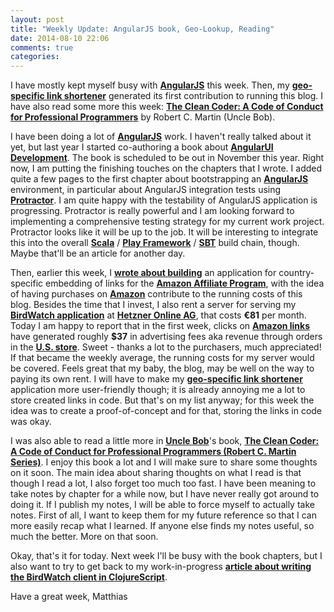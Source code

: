 ```yaml
---
layout: post
title: "Weekly Update: AngularJS book, Geo-Lookup, Reading"
date: 2014-08-10 22:06
comments: true
categories: 
---
```

I have mostly kept myself busy with **[AngularJS](http://angularjs.org)** this week. Then, my **[geo-specific link shortener](https://github.com/matthiasn/amzn-geo-lookup)** generated its first contribution to running this blog. I have also read some more this week: **[The Clean Coder: A Code of Conduct for Professional Programmers](http://r.matthiasnehlsen.com/unclebob-cleancoder/link)** by Robert C. Martin (Uncle Bob).

<!-- more -->

I have been doing a lot of **[AngularJS](http://angularjs.org)** work. I haven't really talked about it yet, but last year I started co-authoring a book about **[AngularUI Development](https://www.packtpub.com/web-development/angularjs-ui-development)**. The book is scheduled to be out in November this year. Right now, I am putting the finishing touches on the chapters that I wrote. I added quite a few pages to the first chapter about bootstrapping an **[AngularJS](http://angularjs.org)** environment, in particular about AngularJS integration tests using **[Protractor](https://github.com/angular/protractor)**. I am quite happy with the testability of AngularJS application is progressing. Protractor is really powerful and I am looking forward to implementing a comprehensive testing strategy for my current work project. Protractor looks like it will be up to the job. It will be interesting to integrate this into the overall **[Scala](http://www.scala-lang.org)** / **[Play Framework](http://www.playframework.com)** / **[SBT](http://www.scala-sbt.org)** build chain, though. Maybe that'll be an article for another day. 

Then, earlier this week, I **[wrote about building](http://matthiasnehlsen.com/blog/2014/08/04/building-a-geo-aware-link-shortener-with-play-framework/)** an application for country-specific embedding of links for the **[Amazon Affiliate Program](https://affiliate-program.amazon.com)**, with the idea of having purchases on **[Amazon](http://r.matthiasnehlsen.com/amazon-landing/link)** contribute to the running costs of this blog. Besides the time that I invest, I also rent a server for serving my **[BirdWatch application](http://birdwatch.matthiasnehlsen.com)** at **[Hetzner Online AG](http://www.hetzner.de)**, that costs **€81** per month. Today I am happy to report that in the first week, clicks on **[Amazon links](http://r.matthiasnehlsen.com/amazon-landing/link)** have generated roughly **$37** in advertising fees aka revenue through orders in the **[U.S. store](http://www.amazon.com/?_encoding=UTF8&camp=1789&creative=390957&linkCode=ur2&tag=matthiasnehls-20&linkId=2JYSWJ7Q5CJ7F7QW)**. Sweet - thanks a lot to the purchasers, much appreciated! If that became the weekly average, the running costs for my server would be covered. Feels great that my baby, the blog, may be well on the way to paying its own rent. I will have to make my **[geo-specific link shortener](https://github.com/matthiasn/amzn-geo-lookup)** application more user-friendly though; it is already annoying me a lot to store created links in code. But that's on my list anyway; for this week the idea was to create a proof-of-concept and for that, storing the links in code was okay.

I was also able to read a little more in **[Uncle Bob](https://twitter.com/unclebobmartin)**'s book, **[The Clean Coder: A Code of Conduct for Professional Programmers (Robert C. Martin Series)](http://r.matthiasnehlsen.com/unclebob-cleancoder/link)**. I enjoy this book a lot and I will make sure to share some thoughts on it soon. The main idea about sharing thoughts on what I read is that though I read a lot, I also forget too much too fast. I have been meaning to take notes by chapter for a while now, but I have never really got around to doing it. If I publish my notes, I will be able to force myself to actually take notes. First of all, I want to keep them for my future reference so that I can more easily recap what I learned. If anyone else finds my notes useful, so much the better. More on that soon.

Okay, that's it for today. Next week I'll be busy with the book chapters, but I also want to try to get back to my work-in-progress **[article about writing the BirdWatch client in ClojureScript](http://matthiasnehlsen.com/blog/2014/07/24/birdwatch-cljs-om/)**.

Have a great week,
Matthias